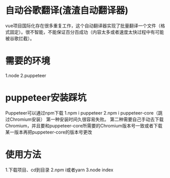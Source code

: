 # 自动谷歌翻译(渣渣自动翻译器)
vue项目国际化存在很多重复工作，这个自动翻译器实现了批量翻译一个文件（格式固定）。很不智能，不能保证百分百成功（内容太多或者速度太快过程中有可能被谷歌拦截）。


# 需要的环境
1.node
2.puppeteer

# puppeteer安装踩坑
Puppeteer可以通过npm下载
1.npm i puppeteer
2.npm i puppeteer-core（跳过Chromium安装）
第一种安装时间久很容易失败。  第二种需要自己手动去下载Chromium，并且要和puppeteer-core所需要的Chromium版本号一致或者下载某一版本再把puppeteer-core的版本号更改

# 使用方法
1.下载项目、cd到目录
2.npm i或者yarn
3.node index
